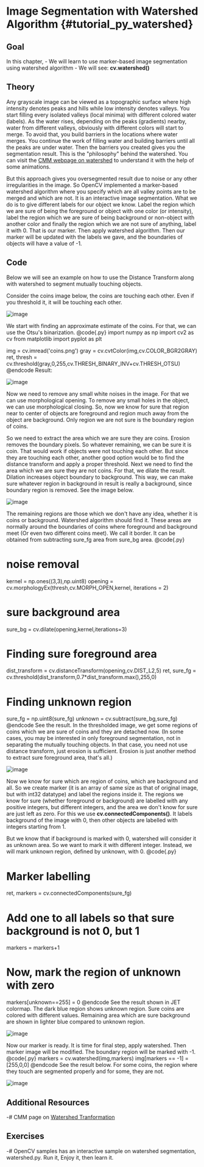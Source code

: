 Image Segmentation with Watershed Algorithm {#tutorial_py_watershed}
===========================================

Goal
----

In this chapter,
    -   We will learn to use marker-based image segmentation using watershed algorithm
    -   We will see: **cv.watershed()**

Theory
------

Any grayscale image can be viewed as a topographic surface where high intensity denotes peaks and
hills while low intensity denotes valleys. You start filling every isolated valleys (local minima)
with different colored water (labels). As the water rises, depending on the peaks (gradients)
nearby, water from different valleys, obviously with different colors will start to merge. To avoid
that, you build barriers in the locations where water merges. You continue the work of filling water
and building barriers until all the peaks are under water. Then the barriers you created gives you
the segmentation result. This is the "philosophy" behind the watershed. You can visit the [CMM
webpage on watershed](http://cmm.ensmp.fr/~beucher/wtshed.html) to understand it with the help of
some animations.

But this approach gives you oversegmented result due to noise or any other irregularities in the
image. So OpenCV implemented a marker-based watershed algorithm where you specify which are all
valley points are to be merged and which are not. It is an interactive image segmentation. What we
do is to give different labels for our object we know. Label the region which we are sure of being
the foreground or object with one color (or intensity), label the region which we are sure of being
background or non-object with another color and finally the region which we are not sure of
anything, label it with 0. That is our marker. Then apply watershed algorithm. Then our marker will
be updated with the labels we gave, and the boundaries of objects will have a value of -1.

Code
----

Below we will see an example on how to use the Distance Transform along with watershed to segment
mutually touching objects.

Consider the coins image below, the coins are touching each other. Even if you threshold it, it will
be touching each other.

![image](images/water_coins.jpg)

We start with finding an approximate estimate of the coins. For that, we can use the Otsu's
binarization.
@code{.py}
import numpy as np
import cv2 as cv
from matplotlib import pyplot as plt

img = cv.imread('coins.png')
gray = cv.cvtColor(img,cv.COLOR_BGR2GRAY)
ret, thresh = cv.threshold(gray,0,255,cv.THRESH_BINARY_INV+cv.THRESH_OTSU)
@endcode
Result:

![image](images/water_thresh.jpg)

Now we need to remove any small white noises in the image. For that we can use morphological
opening. To remove any small holes in the object, we can use morphological closing. So, now we know
for sure that region near to center of objects are foreground and region much away from the object
are background. Only region we are not sure is the boundary region of coins.

So we need to extract the area which we are sure they are coins. Erosion removes the boundary
pixels. So whatever remaining, we can be sure it is coin. That would work if objects were not
touching each other. But since they are touching each other, another good option would be to find
the distance transform and apply a proper threshold. Next we need to find the area which we are sure
they are not coins. For that, we dilate the result. Dilation increases object boundary to
background. This way, we can make sure whatever region in background in result is really a
background, since boundary region is removed. See the image below.

![image](images/water_fgbg.jpg)

The remaining regions are those which we don't have any idea, whether it is coins or background.
Watershed algorithm should find it. These areas are normally around the boundaries of coins where
foreground and background meet (Or even two different coins meet). We call it border. It can be
obtained from subtracting sure_fg area from sure_bg area.
@code{.py}
# noise removal
kernel = np.ones((3,3),np.uint8)
opening = cv.morphologyEx(thresh,cv.MORPH_OPEN,kernel, iterations = 2)

# sure background area
sure_bg = cv.dilate(opening,kernel,iterations=3)

# Finding sure foreground area
dist_transform = cv.distanceTransform(opening,cv.DIST_L2,5)
ret, sure_fg = cv.threshold(dist_transform,0.7*dist_transform.max(),255,0)

# Finding unknown region
sure_fg = np.uint8(sure_fg)
unknown = cv.subtract(sure_bg,sure_fg)
@endcode
See the result. In the thresholded image, we get some regions of coins which we are sure of coins
and they are detached now. (In some cases, you may be interested in only foreground segmentation,
not in separating the mutually touching objects. In that case, you need not use distance transform,
just erosion is sufficient. Erosion is just another method to extract sure foreground area, that's
all.)

![image](images/water_dt.jpg)

Now we know for sure which are region of coins, which are background and all. So we create marker
(it is an array of same size as that of original image, but with int32 datatype) and label the
regions inside it. The regions we know for sure (whether foreground or background) are labelled with
any positive integers, but different integers, and the area we don't know for sure are just left as
zero. For this we use **cv.connectedComponents()**. It labels background of the image with 0, then
other objects are labelled with integers starting from 1.

But we know that if background is marked with 0, watershed will consider it as unknown area. So we
want to mark it with different integer. Instead, we will mark unknown region, defined by unknown,
with 0.
@code{.py}
# Marker labelling
ret, markers = cv.connectedComponents(sure_fg)

# Add one to all labels so that sure background is not 0, but 1
markers = markers+1

# Now, mark the region of unknown with zero
markers[unknown==255] = 0
@endcode
See the result shown in JET colormap. The dark blue region shows unknown region. Sure coins are
colored with different values. Remaining area which are sure background are shown in lighter blue
compared to unknown region.

![image](images/water_marker.jpg)

Now our marker is ready. It is time for final step, apply watershed. Then marker image will be
modified. The boundary region will be marked with -1.
@code{.py}
markers = cv.watershed(img,markers)
img[markers == -1] = [255,0,0]
@endcode
See the result below. For some coins, the region where they touch are segmented properly and for
some, they are not.

![image](images/water_result.jpg)

Additional Resources
--------------------

-#  CMM page on [Watershed Tranformation](http://cmm.ensmp.fr/~beucher/wtshed.html)

Exercises
---------

-#  OpenCV samples has an interactive sample on watershed segmentation, watershed.py. Run it, Enjoy
    it, then learn it.
